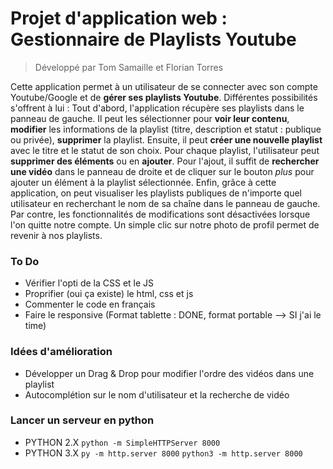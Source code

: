 # Projet d'application web : Gestionnaire de Playlists Youtube

> Développé par Tom Samaille et Florian Torres

Cette application permet à un utilisateur de se connecter avec son compte Youtube/Google et de **gérer ses playlists Youtube**. Différentes possibilités s'offrent à lui : Tout d'abord, l'application récupère ses playlists dans le panneau de gauche. Il peut les sélectionner pour **voir leur contenu**, **modifier** les informations de la playlist (titre, description et statut : publique ou privée), **supprimer** la playlist.
Ensuite, il peut **créer une nouvelle playlist** avec le titre et le statut de son choix. Pour chaque playlist, l'utilisateur peut **supprimer des éléments** ou en **ajouter**. Pour l'ajout, il suffit de **rechercher une vidéo** dans le panneau de droite et de cliquer sur le bouton *plus* pour ajouter un élément à la playlist sélectionnée.
Enfin, grâce à cette application, on peut visualiser les playlists publiques de n'importe quel utilisateur en recherchant le nom de sa chaîne dans le panneau de gauche. Par contre, les fonctionnalités de modifications sont désactivées lorsque l'on quitte notre compte. Un simple clic sur notre photo de profil permet de revenir à nos playlists.


### To Do
- Vérifier l'opti de la CSS et le JS
- Proprifier (oui ça existe) le html, css et js
- Commenter le code en français
- Faire le responsive (Format tablette : DONE, format portable --> SI j'ai le time)


### Idées d'amélioration
- Développer un Drag & Drop pour modifier l'ordre des vidéos dans une playlist
- Autocomplétion sur le nom d'utilisateur et la recherche de vidéo


### Lancer un serveur en python
- PYTHON 2.X
	`python -m SimpleHTTPServer 8000`
- PYTHON 3.X
	`py -m http.server 8000`
	`python3 -m http.server 8000`